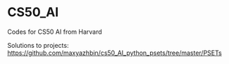 # CS50_AI
Codes for CS50 AI from Harvard


Solutions to projects:  
https://github.com/maxyazhbin/cs50_AI_python_psets/tree/master/PSETs

